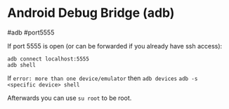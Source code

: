 # Android Debug Bridge (adb)
#adb #port5555 

If port 5555 is open (or can be forwarded if you already have ssh access):
```
adb connect localhost:5555
adb shell
```

If 
`error: more than one device/emulator`
then
`adb devices`
`adb -s <specific device> shell`

Afterwards you can use `su root` to be root.
